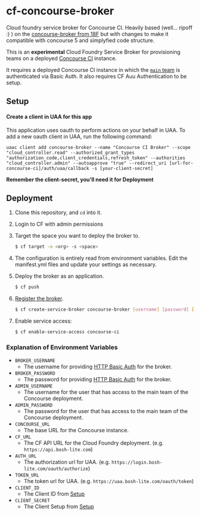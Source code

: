 # cf-concourse-broker
Cloud foundry service broker for Concourse CI. Heavily based (well... ripoff :) ) on the [concourse-broker from 18F](https://github.com/18F/concourse-broker) but with changes to make it compatible with concourse 5 and simplyfied code structure.

This is an **experimental** Cloud Foundry Service Broker for
provisioning teams on a deployed [Concourse CI](https://concourse-ci.org/)
instance.

It requires a deployed Concourse CI instance in which the [`main` team](https://concourse.ci/teams.html#main-team) is authenticated via Basic Auth. It also requires CF Auu Authentication to be setup.


## Setup

#### Create a client in UAA for this app

This application uses oauth to perform actions on your behalf in UAA.  To add a new oauth client in UAA, run the following command:

	uaac client add concourse-broker --name "Concourse CI Broker" --scope "cloud_controller.read" --authorized_grant_types "authorization_code,client_credentials,refresh_token" --authorities "cloud_controller.admin" --autoapprove "true" --redirect_uri [url-for-concourse-ci]/auth/uaa/callback -s [your-client-secret]

**Remember the client-secret, you'll need it for Deployment**

## Deployment

1. Clone this repository, and `cd` into it.
1. Login to CF with admin permissions
1. Target the space you want to deploy the broker to.

    ```bash
    $ cf target -o <org> -s <space>
    ```

1. The configuration is entirely read from environment variables. Edit the manifest.yml files and update your settings as necessary.
1. Deploy the broker as an application.

    ```bash
    $ cf push
    ```

1. [Register the broker](http://docs.cloudfoundry.org/services/managing-service-brokers.html#register-broker).

    ```bash
    $ cf create-service-broker concourse-broker [username] [password] [app-url]   
    ```
1. Enable service access: 

    ```bash
    $ cf enable-service-access concourse-ci
    ```

### Explanation of Environment Variables

* `BROKER_USERNAME`
  * The username for providing [HTTP Basic Auth](https://docs.cloudfoundry.org/services/api.html#authentication) for the broker.
* `BROKER_PASSWORD`
  * The password for providing [HTTP Basic Auth](https://docs.cloudfoundry.org/services/api.html#authentication) for the broker.
* `ADMIN_USERNAME`
  * The username for the user that has access to the main team of the Concourse deployment.
* `ADMIN_PASSWORD`
  * The password for the user that has access to the main team of the Concourse deployment.
* `CONCOURSE_URL`
	* The base URL for the Concourse instance.
* `CF_URL`
	* The CF API URL for the Cloud Foundry deployment. (e.g. `https://api.bosh-lite.com`)
* `AUTH_URL`
	* The authorization url for UAA. (e.g. `https://login.bosh-lite.com/oauth/authorize`)
* `TOKEN_URL`
	* The token url for UAA. (e.g. `https://uaa.bosh-lite.com/oauth/token`)
* `CLIENT_ID`
	* The Client ID from [Setup](#setup)
* `CLIENT_SECRET`
	* The Client Setup from [Setup](#setup)


